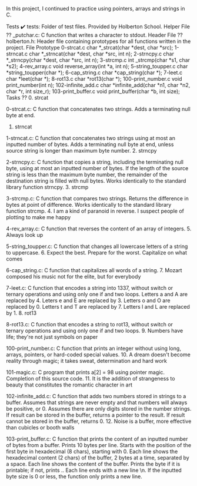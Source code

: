 In this project, I continued to practice using pointers, arrays and strings in C.

Tests ✔️
tests: Folder of test files. Provided by Holberton School.
Helper File ??
_putchar.c: C function that writes a character to stdout.
Header File ??
holberton.h: Header file containing prototypes for all functions written in the project.
File	Prototype
0-strcat.c	char *_strcat(char *dest, char *src);
1-strncat.c	char *_strncat(char *dest, char *src, int n);
2-strncpy.c	char *_strncpy(char *dest, char *src, int n);
3-strcmp.c	int _strcmp(char *s1, char *s2);
4-rev_array.c	void reverse_array(int *a, int n);
5-string_toupper.c	char *string_toupper(char *);
6-cap_string.c	char *cap_string(char *);
7-leet.c	char *leet(char *);
8-rot13.c	char *rot13(char *);
100-print_number.c	void print_number(int n);
102-infinite_add.c	char *infinite_add(char *n1, char *n2, char *r, int size_r);
103-print_buffer.c	void print_buffer(char *b, int size);
Tasks ??
0. strcat

0-strcat.c: C function that concatenates two strings.
Adds a terminating null byte at end.
1. strncat

1-strncat.c: C function that concatenates two strings using at most an inputted number of bytes.
Adds a terminating null byte at end, unless source string is longer than maximum byte number.
2. strncpy

2-strncpy.c: C function that copies a string, including the terminating null byte, using at most an inputted number of bytes.
If the length of the source string is less than the maximum byte number, the remainder of the destination string is filled with null bytes.
Works identically to the standard library function strncpy.
3. strcmp

3-strcmp.c: C function that compares two strings.
Returns the difference in bytes at point of difference.
Works identically to the standard library function strcmp.
4. I am a kind of paranoid in reverse. I suspect people of plotting to make me happy

4-rev_array.c: C function that reverses the content of an array of integers.
5. Always look up

5-string_toupper.c: C function that changes all lowercase letters of a string to uppercase.
6. Expect the best. Prepare for the worst. Capitalize on what comes

6-cap_string.c: C function that capitalizes all words of a string.
7. Mozart composed his music not for the elite, but for everybody

7-leet.c: C function that encodes a string into 1337, without switch or ternary operations and using only one if and two loops.
Letters a and A are replaced by 4.
Leters e and E are replaced by 3.
Letters o and O are replaced by 0.
Letters t and T are replaced by 7.
Letters l and L are replaced by 1.
8. rot13

8-rot13.c: C function that encodes a string to rot13, without switch or ternary operations and using only one if and two loops.
9. Numbers have life; they're not just symbols on paper

100-print_number.c: C function that prints an integer without using long, arrays, pointers, or hard-coded special values.
10. A dream doesn't become reality through magic; it takes sweat, determination and hard work

101-magic.c: C program that prints a[2] = 98 using pointer magic.
Completion of this source code.
11. It is the addition of strangeness to beauty that constitutes the romantic character in art

102-infinite_add.c: C function that adds two numbers stored in strings to a buffer.
Assumes that strings are never empty and that numbers will always be positive, or 0.
Assumes there are only digits stored in the number strings.
If result can be stored in the buffer, returns a pointer to the result.
If result cannot be stored in the buffer, returns 0.
12. Noise is a buffer, more effective than cubicles or booth walls

103-print_buffer.c: C function that prints the content of an inputted number of bytes from a buffer.
Prints 10 bytes per line.
Starts with the position of the first byte in hexadecimal (8 chars), starting with 0.
Each line shows the hexadecimal content (2 chars) of the buffer, 2 bytes at a time, separated by a space.
Each line shows the content of the buffer. Prints the byte if it is printable; if not, prints ..
Each line ends with a new line \n.
If the inputted byte size is 0 or less, the function only prints a new line.